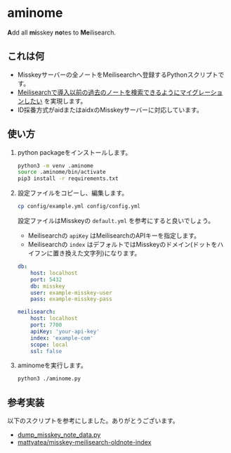 # aminome

**A**dd all **mi**sskey **no**tes to **Me**ilisearch.

## これは何

- Misskeyサーバーの全ノートをMeilisearchへ登録するPythonスクリプトです。
- [Meilisearchで導入以前の過去のノートを検索できるようにマイグレーションしたい](https://github.com/misskey-dev/misskey/issues/10789) を実現します。
- ID採番方式がaidまたはaidxのMisskeyサーバーに対応しています。

## 使い方

1. python packageをインストールします。

    ```sh
    python3 -m venv .aminome
    source .aminome/bin/activate
    pip3 install -r requirements.txt
    ```

2. 設定ファイルをコピーし、編集します。

    ```sh
    cp config/example.yml config/config.yml
    ```

    設定ファイルはMisskeyの `default.yml` を参考にすると良いでしょう。  
    - Meilisearchの `apiKey` はMeilisearchのAPIキーを指定します。
    - Meilisearchの `index` はデフォルトではMisskeyのドメイン(ドットをハイフンに置き換えた文字列)になります。

    ```yaml
    db:
        host: localhost
        port: 5432
        db: misskey
        user: example-misskey-user
        pass: example-misskey-pass

    meilisearch:
        host: localhost
        port: 7700
        apiKey: 'your-api-key'
        index: 'example-com'
        scope: local
        ssl: false
    ```

3. aminomeを実行します。

    ```sh
    python3 ./aminome.py
    ```

## 参考実装

以下のスクリプトを参考にしました。ありがとうございます。

- [dump_misskey_note_data.py](https://gist.github.com/CyberRex0/d481c4c2be6dc47fee4b50cefadf2074)
- [mattyatea/misskey-meilisearch-oldnote-index](https://github.com/mattyatea/misskey-meilisearch-oldnote-index)
